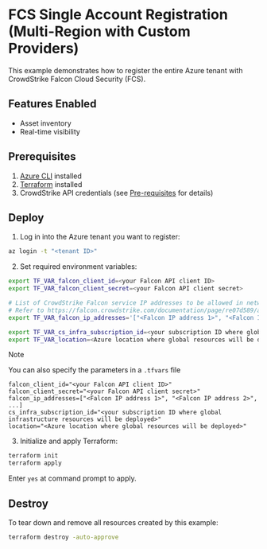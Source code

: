 # FCS Single Account Registration (Multi-Region with Custom Providers)

This example demonstrates how to register the entire Azure tenant with CrowdStrike Falcon Cloud Security (FCS).

## Features Enabled

- Asset inventory
- Real-time visibility

## Prerequisites

1. [Azure CLI](https://learn.microsoft.com/en-us/cli/azure/install-azure-cli?view=azure-cli-latest) installed
2. [Terraform](https://learn.hashicorp.com/tutorials/terraform/install-cli) installed
3. CrowdStrike API credentials (see [Pre-requisites](../../README.md#pre-requisites) for details)

## Deploy

1. Log in into the Azure tenant you want to register:
```sh
az login -t "<tenant ID>"
```

2. Set required environment variables:
```sh
export TF_VAR_falcon_client_id=<your Falcon API client ID>
export TF_VAR_falcon_client_secret=<your Falcon API client secret>

# List of CrowdStrike Falcon service IP addresses to be allowed in network security configurations.
# Refer to https://falcon.crowdstrike.com/documentation/page/re07d589/add-crowdstrike-ip-addresses-to-cloud-provider-allowlists-0 for the IP address list specific to your Falcon cloud region.
export TF_VAR_falcon_ip_addresses='["<Falcon IP address 1>", "<Falcon IP address 2>", ...]'

export TF_VAR_cs_infra_subscription_id=<your subscription ID where global infrastructure resources will be deployed>
export TF_VAR_location=<Azure location where global resources will be deployed>
```

> [!NOTE]
> You can also specify the parameters in a `.tfvars` file
> ```hcl
> falcon_client_id="<your Falcon API client ID>"
> falcon_client_secret="<your Falcon API client secret>"
> falcon_ip_addresses=["<Falcon IP address 1>", "<Falcon IP address 2>", ...]
> cs_infra_subscription_id="<your subscription ID where global infrastructure resources will be deployed>"
> location="<Azure location where global resources will be deployed>"
> ```

3. Initialize and apply Terraform:
```sh
terraform init
terraform apply
```

Enter `yes` at command prompt to apply.


## Destroy

To tear down and remove all resources created by this example:

```sh
terraform destroy -auto-approve
```
